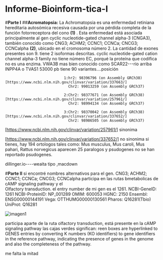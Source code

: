 # Informe-Bioinform-tica-I
#__Parte I__ 
##__Acromatopsia:__ La Achromatopsia es una enfermedad retiniana hereditaria autosómica recesiva causada por una pérdida completa de la función fotorreceptora del cono __(1)__ . Esta enfermedad está asociada principalmente al gen cyclic nucleotide-gated channel alpha-3 (CNGA3), también conocido como CNG3; ACHM2; CCNC1; CCNCa; CNCG3; CCNCalpha __(2)__, ubicado en el cromosoma número 2. La cantidad de exones presentes son 9. tiene 2 isoformas descritas.
cyclic nucleotide-gated cation channel alpha-3 family
no tiene número EC, porqué la proteína que codifica no es una enzima.
VWA3B mas bien conocido como SCAR22---rio arriba
INPP4A o TVAS1
53000 pb
tiene 90 variantes....posición 

                               1:hr2: 98396796 (on Assembly GRCh38)[https://www.ncbi.nlm.nih.gov/clinvar/variation/337663/]
                                 Chr2: 99013259 (on Assembly GRCh37)
                               
                               2:Chr2: 98377671 (on Assembly GRCh38)[https://www.ncbi.nlm.nih.gov/clinvar/variation/257961/]
                                 Chr2: 98994134 (on Assembly GRCh37)
                                 
                               3:Chr2: 98370042 (on Assembly GRCh38)[https://www.ncbi.nlm.nih.gov/clinvar/variation/337652/]
                                 Chr2: 98986505 (on Assembly GRCh37)
                                 
[https://www.ncbi.nlm.nih.gov/clinvar/variation/257961/] sinonima

[https://www.ncbi.nlm.nih.gov/clinvar/variation/337652/] no sinonima
si tienes, hay 194 ortologos tales como: Mus musculus, Mus caroli, Mus pahari, Rattus norvegicus
aparecen 25 paralogos y psudogenes no se han reportado psudogenes.

dillinger.io----weaita tipo ,macdown

#**Parte II** 
si encontré nombres alternativos para el gen. CNG3; ACHM2; CCNC1; CCNCa; CNCG3; CCNCalpha
participa en las rutas bmetabolicas de cAMP signaling pathway y el 	
Olfactory transduction.
el entry number de mi gen es el 1261.
NCBI-GeneID: 1261
NCBI-ProteinID: NP_001289
OMIM: 600053
HGNC: 2150
Ensembl: ENSG00000144191
Vega: OTTHUMG00000130561
Pharos: Q16281(Tbio)
UniProt: Q16281


![imagen1](http://www.kegg.jp/tmp/mark_pathway150232875587417/hsa04024.png)

participa aparte de la ruta olfactory transduction, está presente en la cAMP signaling pathway
 las cajas verdes significan: reen boxes are hyperlinked to GENES entries by converting K numbers (KO identifiers) to gene identifiers in the reference pathway, indicating the presence of genes in the genome and also the completeness of the pathway.




me falta la mitad






